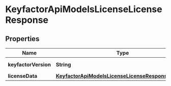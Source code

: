 

# KeyfactorApiModelsLicenseLicenseResponse


## Properties

| Name | Type | Description | Notes |
|------------ | ------------- | ------------- | -------------|
|**keyfactorVersion** | **String** |  |  [optional] [readonly] |
|**licenseData** | [**KeyfactorApiModelsLicenseLicenseResponseLicense**](KeyfactorApiModelsLicenseLicenseResponseLicense.md) |  |  [optional] |



